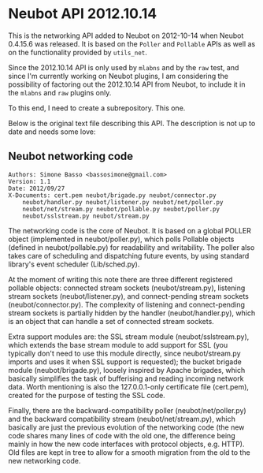 # Neubot API 2012.10.14

This is the networking API added to Neubot on 2012-10-14 when Neubot
0.4.15.6 was released. It is based on the `Poller` and `Pollable` APIs
as well as on the functionality provided by `utils_net`.

Since the 2012.10.14 API is only used by `mlabns` and by the `raw`
test, and since I'm currently working on Neubot plugins, I am
considering the possibility of factoring out the 2012.10.14 API from
Neubot, to include it in the `mlabns` and `raw` plugins only.

To this end, I need to create a subrepository. This one.

Below is the original text file describing this API. The description
is not up to date and needs some love:

## Neubot networking code

    Authors: Simone Basso <bassosimone@gmail.com>
    Version: 1.1
    Date: 2012/09/27
    X-Documents: cert.pem neubot/brigade.py neubot/connector.py
        neubot/handler.py neubot/listener.py neubot/net/poller.py
        neubot/net/stream.py neubot/pollable.py neubot/poller.py
        neubot/sslstream.py neubot/stream.py

The networking code is the core of Neubot.  It is based on a global POLLER
object (implemented in neubot/poller.py), which polls Pollable objects (defined
in neubot/pollable.py) for readability and writability.  The poller also takes
care of scheduling and dispatching future events, by using standard library's
event scheduler (Lib/sched.py).

At the moment of writing this note there are three different registered pollable
objects: connected stream sockets (neubot/stream.py), listening stream sockets
(neubot/listener.py), and connect-pending stream sockets (neubot/connector.py).
The complexity of listening and connect-pending stream sockets is partially
hidden by the handler (neubot/handler.py), which is an object that can handle
a set of connected stream sockets.

Extra support modules are: the SSL stream module (neubot/sslstream.py), which
extends the base stream module to add support for SSL (you typically don't
need to use this module directly, since neubot/stream.py imports and uses it
when SSL support is requested); the bucket brigade module (neubot/brigade.py),
loosely inspired by Apache brigades, which basically simplifies the task of
bufferising and reading incoming network data.  Worth mentioning is also the
127.0.0.1-only certificate file (cert.pem), created for the purpose of testing
the SSL code.

Finally, there are the backward-compatibility poller (neubot/net/poller.py) and
the backward compatibility stream (neubot/net/stream.py), which basically are
just the previous evolution of the networking code (the new code shares many
lines of code with the old one, the difference being mainly in how the new code
interfaces with protocol objects, e.g. HTTP).  Old files are kept in tree to
allow for a smooth migration from the old to the new networking code.
